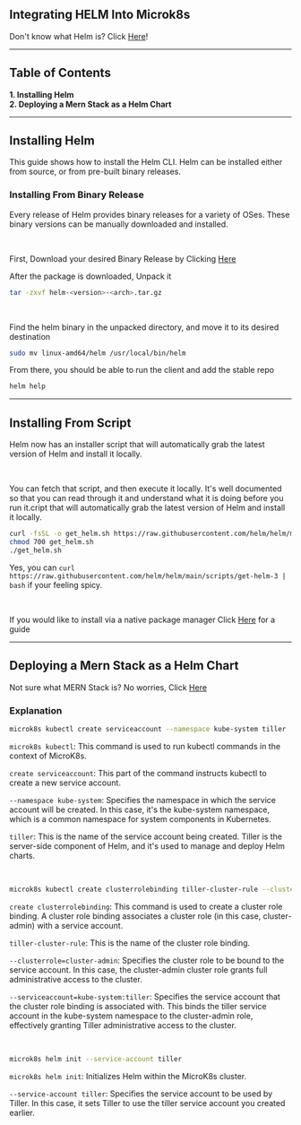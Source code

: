 ## Integrating HELM Into Microk8s

Don't know what Helm is? Click [Here](https://helm.sh/docs/topics/architecture/#the-purpose-of-helm)!

***
## Table of Contents
**1. Installing Helm**<br>
**2. Deploying a Mern Stack as a Helm Chart**<br>

***
## Installing Helm
This guide shows how to install the Helm CLI. Helm can be installed either from source, or from pre-built binary releases.

### Installing From Binary Release
Every release of Helm provides binary releases for a variety of OSes. These binary versions can be manually downloaded and installed.

<br>

First, Download your desired Binary Release by Clicking [Here](https://github.com/helm/helm/releases)

After the package is downloaded, Unpack it 
```bash
tar -zxvf helm-<version>-<arch>.tar.gz
```

<br>

Find the helm binary in the unpacked directory, and move it to its desired destination 
```bash
sudo mv linux-amd64/helm /usr/local/bin/helm
```

From there, you should be able to run the client and add the stable repo
```bash
helm help
```

***

## Installing From Script
Helm now has an installer script that will automatically grab the latest version of Helm and install it locally.

<br>

You can fetch that script, and then execute it locally. It's well documented so that you can read through it and understand what it is doing before you run it.cript that will automatically grab the latest version of Helm and install it locally.
```bash
curl -fsSL -o get_helm.sh https://raw.githubusercontent.com/helm/helm/main/scripts/get-helm-3
chmod 700 get_helm.sh
./get_helm.sh
```
Yes, you can `curl https://raw.githubusercontent.com/helm/helm/main/scripts/get-helm-3 | bash` if your feeling spicy.

<br>

If you would like to install via a native package manager Click [Here](https://helm.sh/docs/intro/install/#through-package-managers) for a guide

***
## Deploying a Mern Stack as a Helm Chart
Not sure what MERN Stack is? No worries, Click [Here](https://www.simplilearn.com/tutorials/mongodb-tutorial/what-is-mern-stack-introduction-and-examples)


### Explanation
```bash
microk8s kubectl create serviceaccount --namespace kube-system tiller
```
`microk8s kubectl`: This command is used to run kubectl commands in the context of MicroK8s.<br>

`create serviceaccount`: This part of the command instructs kubectl to create a new service account.<br>

`--namespace kube-system`: Specifies the namespace in which the service account will be created. In this case, it's the kube-system namespace, which is a common namespace for system components in Kubernetes.<br>

`tiller`: This is the name of the service account being created. Tiller is the server-side component of Helm, and it's used to manage and deploy Helm charts.

<br>

```bash
microk8s kubectl create clusterrolebinding tiller-cluster-rule --clusterrole=cluster-admin --serviceaccount=kube-system:tiller:
```
`create clusterrolebinding`: This command is used to create a cluster role binding. A cluster role binding associates a cluster role (in this case, cluster-admin) with a service account.<br>

`tiller-cluster-rule`: This is the name of the cluster role binding.<br>

`--clusterrole=cluster-admin`: Specifies the cluster role to be bound to the service account. In this case, the cluster-admin cluster role grants full administrative access to the cluster.<br>

`--serviceaccount=kube-system:tiller`: Specifies the service account that the cluster role binding is associated with. This binds the tiller service account in the kube-system namespace to the cluster-admin role, effectively granting Tiller administrative access to the cluster.

<br>

```bash
microk8s helm init --service-account tiller
```
`microk8s helm init`: Initializes Helm within the MicroK8s cluster.<br>

`--service-account tiller`: Specifies the service account to be used by Tiller. In this case, it sets Tiller to use the tiller service account you created earlier.
